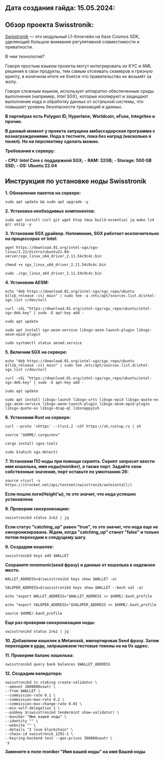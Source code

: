## Дата создания гайда: 15.05.2024:

## Обзор проекта Swisstronik:

[Swisstronik](https://www.swisstronik.com/) — это модульный L1-блокчейн на базе Cosmos SDK, уделяющий большое внимание регулятивной совместимости и приватности. 

В чем технология? 

Говоря простым языком проекты могут интегрировать их KYC и AML решения в свои продукты, тем самым отсеивать скамеров и грязную крипту, в конечном итоге не боятся что правительство их возьмёт за жопу. 

Говоря сложным языком, использует аппаратно обеспеченные среды выполнения (например, Intel SGX), которые изолируют и защищают выполнение кода и обработку данных от остальной системы, что повышает уровень безопасности транзакций и данных.

**В партнёрах есть Polygon ID, Hyperlane, Worldcoin, eFuse, Integritee и прочие.**

**В данный момент у проекта запущена амбассадорская программа с вознаграждениями. Нода в тестнете, пока без наград (насколько я понял). Но на перспективу сделать можно.**

**Требования к серверу:**

**- CPU: Intel Core с поддержкой SGX;**
**- RAM: 32GB;**
**- Storage: 500 GB SSD;**
**- OS: Ubuntu 22.04**

## Инструкция по установке ноды Swisstronik

**1. Обновление пакетов на сервере:**

```
sudo apt update && sudo apt upgrade -y
```

**2. Установка необходимых компонентов:**

```
sudo apt install curl git wget htop tmux build-essential jq make lz4 gcc unzip -y
```

**3. Установим SGX драйвер. Напоминаю, SGX работает исключительно на процессорах от Intel:**

```
wget https://download.01.org/intel-sgx/sgx-linux/2.22/distro/ubuntu22.04-server/sgx_linux_x64_driver_2.11.54c9c4c.bin
```

```
chmod +x sgx_linux_x64_driver_2.11.54c9c4c.bin
```

```
sudo ./sgx_linux_x64_driver_2.11.54c9c4c.bin
```

**4. Установим AESM:**

```
echo "deb https://download.01.org/intel-sgx/sgx_repo/ubuntu $(lsb_release -cs) main" | sudo tee -a /etc/apt/sources.list.d/intel-sgx.list >/dev/null
```

```
curl -sSL "https://download.01.org/intel-sgx/sgx_repo/ubuntu/intel-sgx-deb.key" | sudo -E apt-key add -
```

```
sudo apt update
```

```
sudo apt install sgx-aesm-service libsgx-aesm-launch-plugin libsgx-aesm-epid-plugin
```

```
sudo systemctl status aesmd.service
```

**5. Включим SGX на сервере:**

```
echo "deb https://download.01.org/intel-sgx/sgx_repo/ubuntu $(lsb_release -cs) main" | sudo tee /etc/apt/sources.list.d/intel-sgx.list >/dev/null
```

```
curl -sSL "https://download.01.org/intel-sgx/sgx_repo/ubuntu/intel-sgx-deb.key" | sudo -E apt-key add -
```

```
sudo apt update
```

```
sudo apt install libsgx-launch libsgx-urts libsgx-epid libsgx-quote-ex sgx-aesm-service libsgx-aesm-launch-plugin libsgx-aesm-epid-plugin libsgx-quote-ex libsgx-dcap-ql libsnappy1v5
```

**6. Установим Rust на сервере:**

```
curl --proto '=https' --tlsv1.2 -sSf https://sh.rustup.rs | sh
```

```
source "$HOME/.cargo/env"
```

```
cargo install sgxs-tools
```

```
sudo $(which sgx-detect)
```

**7. Установим ПО ноды при помощи скрипта. Скрипт запросит ввести имя кошелька, имя ноды(moniker), а также порт. Задайте свои собственные значения, порт оставьте по умолчанию 26:**

```
source <(curl -s https://itrocket.net/api/testnet/swisstronik/autoinstall/)
```

**Если пошли логи(Height'ы), то это значит, что нода успешно установлена**

**8. Проверим синхронизацию:**

```
swisstronikd status 2>&1 | jq
```

**Если статус "catching_up" равен "true", то это значит, что нода еще не синхронизирована. Ждем, когда "catching_up" станет "false" и только потом переходим к следущему шагу.**

**9. Создадим кошелек:**

```
swisstronikd keys add $WALLET
```

**Сохраните mnemonic(seed фразу) и данные от кошелька в надежное место.**

```
WALLET_ADDRESS=$(swisstronikd keys show $WALLET -a)
```

```
VALOPER_ADDRESS=$(swisstronikd keys show $WALLET --bech val -a)
```

```
echo "export WALLET_ADDRESS="$WALLET_ADDRESS >> $HOME/.bash_profile
```

```
echo "export VALOPER_ADDRESS="$VALOPER_ADDRESS >> $HOME/.bash_profile
```

```
source $HOME/.bash_profile
```

**Еще раз проверим синхронизацию ноды:**

```
swisstronikd status 2>&1 | jq
```

**10. Добавляем кошелек в Metamask, импортировав Seed фразу. Затем переходим в [кран](https://faucet.testnet.swisstronik.com/), запрашиваем тестовые токены на на 0x адрес.**

**11. Проверим баланс кошелька:**

```
swisstronikd query bank balances $WALLET_ADDRESS 
```

**12. Создадим валидатора:**

```
swisstronikd tx staking create-validator \
--amount 1000000uswtr \
--from $WALLET \
--commission-rate 0.1 \
--commission-max-rate 0.2 \
--commission-max-change-rate 0.01 \
--min-self-delegation 1 \
--pubkey $(swisstronikd tendermint show-validator) \
--moniker "Имя вашей ноды" \
--identity "" \
--website "" \
--details "I love blockchain" \
--chain-id swisstronik_1291-1 \
--keyring-backend test --gas-prices 300000uswtr \
-y
```

**Замените в поле moniker "Имя вашей ноды" на имя Вашей ноды**



